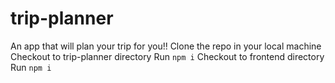 # trip-planner
An app that will plan your trip for you!!
Clone the repo in your local machine
Checkout to trip-planner directory
Run `npm i`
Checkout to frontend directory
Run `npm i`
